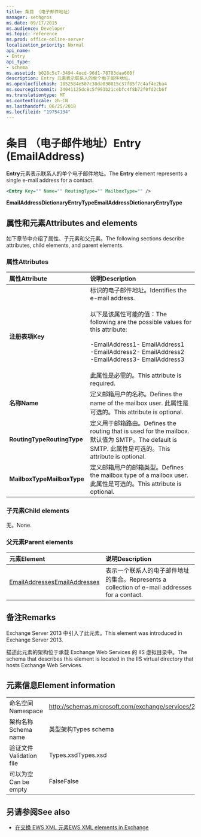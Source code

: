 ```yaml
---
title: 条目 （电子邮件地址）
manager: sethgros
ms.date: 09/17/2015
ms.audience: Developer
ms.topic: reference
ms.prod: office-online-server
localization_priority: Normal
api_name:
- Entry
api_type:
- schema
ms.assetid: b028c5c7-3494-4ecd-96d1-78783daa660f
description: Entry 元素表示联系人的单个电子邮件地址。
ms.openlocfilehash: 1852584e507c38da030815c37f85f7c4af4e2ba4
ms.sourcegitcommit: 34041125dc8c5f993b21cebfc4f8b72f0fd2cb6f
ms.translationtype: MT
ms.contentlocale: zh-CN
ms.lasthandoff: 06/25/2018
ms.locfileid: "19754134"
---
```

# <a name="entry-emailaddress"></a><span data-ttu-id="8124a-103">条目 （电子邮件地址）</span><span class="sxs-lookup"><span data-stu-id="8124a-103">Entry (EmailAddress)</span></span>

<span data-ttu-id="8124a-104">**Entry**元素表示联系人的单个电子邮件地址。</span><span class="sxs-lookup"><span data-stu-id="8124a-104">The **Entry** element represents a single e-mail address for a contact.</span></span> 
  
```XML
<Entry Key="" Name="" RoutingType="" MailboxType="" />
```

<span data-ttu-id="8124a-105">**EmailAddressDictionaryEntryType**</span><span class="sxs-lookup"><span data-stu-id="8124a-105">**EmailAddressDictionaryEntryType**</span></span>

## <a name="attributes-and-elements"></a><span data-ttu-id="8124a-106">属性和元素</span><span class="sxs-lookup"><span data-stu-id="8124a-106">Attributes and elements</span></span>

<span data-ttu-id="8124a-107">如下章节中介绍了属性、子元素和父元素。</span><span class="sxs-lookup"><span data-stu-id="8124a-107">The following sections describe attributes, child elements, and parent elements.</span></span>
  
### <a name="attributes"></a><span data-ttu-id="8124a-108">属性</span><span class="sxs-lookup"><span data-stu-id="8124a-108">Attributes</span></span>

|<span data-ttu-id="8124a-109">**属性**</span><span class="sxs-lookup"><span data-stu-id="8124a-109">**Attribute**</span></span>|<span data-ttu-id="8124a-110">**说明**</span><span class="sxs-lookup"><span data-stu-id="8124a-110">**Description**</span></span>|
|:-----|:-----|
|<span data-ttu-id="8124a-111">**注册表项**</span><span class="sxs-lookup"><span data-stu-id="8124a-111">**Key**</span></span> <br/> | <span data-ttu-id="8124a-112">标识的电子邮件地址。</span><span class="sxs-lookup"><span data-stu-id="8124a-112">Identifies the e-mail address.</span></span><br/><br/><span data-ttu-id="8124a-113">以下是该属性可能的值：</span><span class="sxs-lookup"><span data-stu-id="8124a-113">The following are the possible values for this attribute:</span></span><br/><br/><span data-ttu-id="8124a-114">-EmailAddress1</span><span class="sxs-lookup"><span data-stu-id="8124a-114">-  EmailAddress1</span></span>  <br/><span data-ttu-id="8124a-115">-EmailAddress2</span><span class="sxs-lookup"><span data-stu-id="8124a-115">-  EmailAddress2</span></span>  <br/><span data-ttu-id="8124a-116">-EmailAddress3</span><span class="sxs-lookup"><span data-stu-id="8124a-116">-  EmailAddress3</span></span> <br/><br/>  <span data-ttu-id="8124a-117">此属性是必需的。</span><span class="sxs-lookup"><span data-stu-id="8124a-117">This attribute is required.</span></span>  <br/> |
|<span data-ttu-id="8124a-118">**名称**</span><span class="sxs-lookup"><span data-stu-id="8124a-118">**Name**</span></span> <br/> |<span data-ttu-id="8124a-119">定义邮箱用户的名称。</span><span class="sxs-lookup"><span data-stu-id="8124a-119">Defines the name of the mailbox user.</span></span> <span data-ttu-id="8124a-120">此属性是可选的。</span><span class="sxs-lookup"><span data-stu-id="8124a-120">This attribute is optional.</span></span>  <br/> |
|<span data-ttu-id="8124a-121">**RoutingType**</span><span class="sxs-lookup"><span data-stu-id="8124a-121">**RoutingType**</span></span> <br/> |<span data-ttu-id="8124a-122">定义用于邮箱路由。</span><span class="sxs-lookup"><span data-stu-id="8124a-122">Defines the routing that is used for the mailbox.</span></span> <span data-ttu-id="8124a-123">默认值为 SMTP。</span><span class="sxs-lookup"><span data-stu-id="8124a-123">The default is SMTP.</span></span> <span data-ttu-id="8124a-124">此属性是可选的。</span><span class="sxs-lookup"><span data-stu-id="8124a-124">This attribute is optional.</span></span>  <br/> |
|<span data-ttu-id="8124a-125">**MailboxType**</span><span class="sxs-lookup"><span data-stu-id="8124a-125">**MailboxType**</span></span> <br/> |<span data-ttu-id="8124a-126">定义邮箱用户的邮箱类型。</span><span class="sxs-lookup"><span data-stu-id="8124a-126">Defines the mailbox type of a mailbox user.</span></span> <span data-ttu-id="8124a-127">此属性是可选的。</span><span class="sxs-lookup"><span data-stu-id="8124a-127">This attribute is optional.</span></span>  <br/> |
   
### <a name="child-elements"></a><span data-ttu-id="8124a-128">子元素</span><span class="sxs-lookup"><span data-stu-id="8124a-128">Child elements</span></span>

<span data-ttu-id="8124a-129">无。</span><span class="sxs-lookup"><span data-stu-id="8124a-129">None.</span></span>
  
### <a name="parent-elements"></a><span data-ttu-id="8124a-130">父元素</span><span class="sxs-lookup"><span data-stu-id="8124a-130">Parent elements</span></span>

|<span data-ttu-id="8124a-131">**元素**</span><span class="sxs-lookup"><span data-stu-id="8124a-131">**Element**</span></span>|<span data-ttu-id="8124a-132">**说明**</span><span class="sxs-lookup"><span data-stu-id="8124a-132">**Description**</span></span>|
|:-----|:-----|
|[<span data-ttu-id="8124a-133">EmailAddresses</span><span class="sxs-lookup"><span data-stu-id="8124a-133">EmailAddresses</span></span>](emailaddresses.md) <br/> |<span data-ttu-id="8124a-134">表示一个联系人的电子邮件地址的集合。</span><span class="sxs-lookup"><span data-stu-id="8124a-134">Represents a collection of e-mail addresses for a contact.</span></span>  <br/> |
   
## <a name="remarks"></a><span data-ttu-id="8124a-135">备注</span><span class="sxs-lookup"><span data-stu-id="8124a-135">Remarks</span></span>

<span data-ttu-id="8124a-136">Exchange Server 2013 中引入了此元素。</span><span class="sxs-lookup"><span data-stu-id="8124a-136">This element was introduced in Exchange Server 2013.</span></span>
  
<span data-ttu-id="8124a-137">描述此元素的架构位于承载 Exchange Web Services 的 IIS 虚拟目录中。</span><span class="sxs-lookup"><span data-stu-id="8124a-137">The schema that describes this element is located in the IIS virtual directory that hosts Exchange Web Services.</span></span>
  
## <a name="element-information"></a><span data-ttu-id="8124a-138">元素信息</span><span class="sxs-lookup"><span data-stu-id="8124a-138">Element information</span></span>

|||
|:-----|:-----|
|<span data-ttu-id="8124a-139">命名空间</span><span class="sxs-lookup"><span data-stu-id="8124a-139">Namespace</span></span>  <br/> |http://schemas.microsoft.com/exchange/services/2006/types  <br/> |
|<span data-ttu-id="8124a-140">架构名称</span><span class="sxs-lookup"><span data-stu-id="8124a-140">Schema name</span></span>  <br/> |<span data-ttu-id="8124a-141">类型架构</span><span class="sxs-lookup"><span data-stu-id="8124a-141">Types schema</span></span>  <br/> |
|<span data-ttu-id="8124a-142">验证文件</span><span class="sxs-lookup"><span data-stu-id="8124a-142">Validation file</span></span>  <br/> |<span data-ttu-id="8124a-143">Types.xsd</span><span class="sxs-lookup"><span data-stu-id="8124a-143">Types.xsd</span></span>  <br/> |
|<span data-ttu-id="8124a-144">可以为空</span><span class="sxs-lookup"><span data-stu-id="8124a-144">Can be empty</span></span>  <br/> |<span data-ttu-id="8124a-145">False</span><span class="sxs-lookup"><span data-stu-id="8124a-145">False</span></span>  <br/> |
   
## <a name="see-also"></a><span data-ttu-id="8124a-146">另请参阅</span><span class="sxs-lookup"><span data-stu-id="8124a-146">See also</span></span>

- [<span data-ttu-id="8124a-147">在交换 EWS XML 元素</span><span class="sxs-lookup"><span data-stu-id="8124a-147">EWS XML elements in Exchange</span></span>](ews-xml-elements-in-exchange.md)

